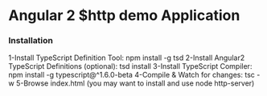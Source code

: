 # Angular 2 $http demo Application

### Installation
1-Install TypeScript Definition Tool: npm install -g tsd
2-Install Angular2 TypeScript Definitions (optional): tsd install
3-Install TypeScript Compiler: npm install -g typescript@^1.6.0-beta
4-Compile & Watch for changes: tsc -w
5-Browse index.html (you may want to install and use node http-server)

